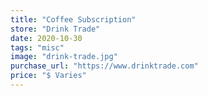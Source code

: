 ```yaml
---
title: "Coffee Subscription"
store: "Drink Trade"
date: 2020-10-30
tags: "misc"
image: "drink-trade.jpg"
purchase_url: "https://www.drinktrade.com"
price: "$ Varies"
---
```

